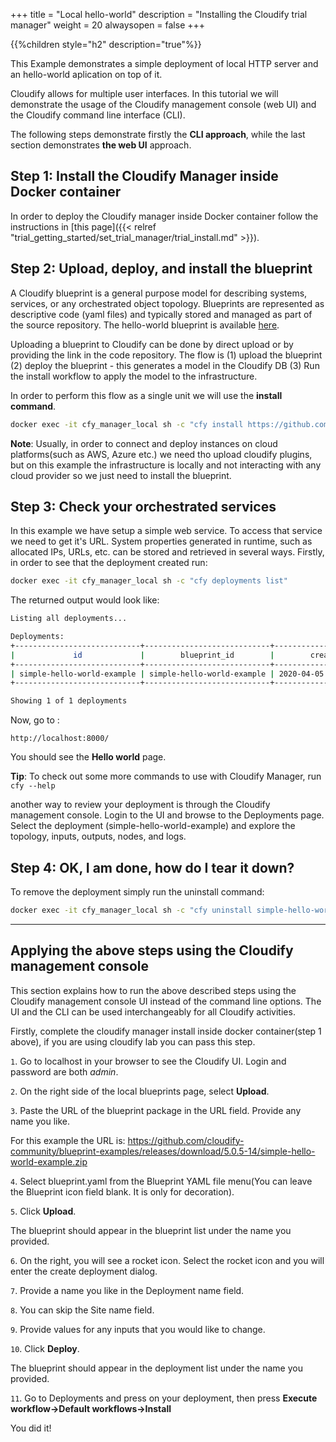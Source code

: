 +++
title = "Local hello-world"
description = "Installing the Cloudify trial manager"
weight = 20
alwaysopen = false
+++

{{%children style="h2" description="true"%}}


This Example demonstrates a simple deployment of local HTTP server and an hello-world aplication on top of it.

Cloudify allows for multiple user interfaces. In this tutorial we will demonstrate the usage of the Cloudify management console (web UI) and the Cloudify command line interface (CLI).

The following steps demonstrate firstly the **CLI approach**, while the last section demonstrates **the web UI** approach.


## Step 1: Install the Cloudify Manager inside Docker container

In order to deploy the Cloudify manager inside Docker container follow the instructions in [this page]({{< relref "trial_getting_started/set_trial_manager/trial_install.md" >}}).


## Step 2: Upload, deploy, and install the blueprint

A Cloudify blueprint is a general purpose model for describing systems, services, or any orchestrated object topology. Blueprints are represented as descriptive code (yaml files) and typically stored and managed as part of the source repository. The hello-world blueprint is available [here](https://github.com/cloudify-community/blueprint-examples/blob/master/simple-hello-world-example/blueprint.yaml).

Uploading a blueprint to Cloudify can be done by direct upload or by providing the link in the code repository. The flow is (1) upload the blueprint (2) deploy the blueprint - this generates a model in the Cloudify DB (3) Run the install workflow to apply the model to the infrastructure.

In order to perform this flow as a single unit we will use the **install command**.


```bash
docker exec -it cfy_manager_local sh -c "cfy install https://github.com/cloudify-community/blueprint-examples/releases/download/5.0.5-14/simple-hello-world-example.zip -n blueprint.yaml"
```

**Note**: Usually, in order to connect and deploy instances on cloud platforms(such as AWS, Azure etc.) we need tho upload cloudify plugins, but on this example the infrastructure is locally and not interacting with any cloud provider so we just need to install the blueprint.


## Step 3: Check your orchestrated services

In this example we  have setup a simple web service. To access that service we need to get it's URL.
System properties generated in runtime, such as allocated IPs, URLs, etc. can be stored and retrieved in several ways.
Firstly, in order to see that the deployment created run:
```bash
docker exec -it cfy_manager_local sh -c "cfy deployments list"
```

The returned output would look like:
``` bash
Listing all deployments...

Deployments:
+----------------------------+----------------------------+--------------------------+--------------------------+------------+----------------+------------+-----------+
|             id             |        blueprint_id        |        created_at        |        updated_at        | visibility |  tenant_name   | created_by | site_name |
+----------------------------+----------------------------+--------------------------+--------------------------+------------+----------------+------------+-----------+
| simple-hello-world-example | simple-hello-world-example | 2020-04-05 14:34:49.487  | 2020-04-05 14:34:49.487  |   tenant   | default_tenant |   admin    |           |
+----------------------------+----------------------------+--------------------------+--------------------------+------------+----------------+------------+-----------+

Showing 1 of 1 deployments

```

 Now, go to :
  ```buildoutcfg
http://localhost:8000/
```
You should see the **Hello world** page.

**Tip**: To check out some more commands to use with Cloudify Manager, run `cfy --help`

another way to review your deployment is through the Cloudify management console. Login to the UI and browse to the Deployments page. Select the deployment (simple-hello-world-example) and explore the topology, inputs, outputs, nodes, and logs.

## Step 4: OK, I am done, how do I tear it down?

To remove the deployment simply run the uninstall command:
```bash
docker exec -it cfy_manager_local sh -c "cfy uninstall simple-hello-world-example"
```

----


## Applying the above steps using the Cloudify management console
This section explains how to run the above described steps using the Cloudify management console UI instead of the command line options. The UI and the CLI can be used interchangeably for all Cloudify activities.

Firstly, complete the cloudify manager install inside docker container(step 1 above), if you are using cloudify lab you can pass this step.

`1`. Go to localhost in your browser to see the Cloudify UI. Login and password are both _admin_.

`2`. On the right side of the local blueprints page, select **Upload**.

`3`. Paste the URL of the blueprint package in the URL field. Provide any name you like.

For this example the URL is: https://github.com/cloudify-community/blueprint-examples/releases/download/5.0.5-14/simple-hello-world-example.zip

`4`. Select blueprint.yaml from the Blueprint YAML file menu(You can leave the Blueprint icon field blank. It is only for decoration).

`5`. Click **Upload**.

The blueprint should appear in the blueprint list under the name you provided.

`6`. On the right, you will see a rocket icon. Select the rocket icon and you will enter the create deployment dialog.

`7`. Provide a name you like in the Deployment name field.

`8`. You can skip the Site name field.

`9`. Provide values for any inputs that you would like to change.

`10`. Click **Deploy**.

The blueprint should appear in the deployment list under the name you provided.

`11`. Go to Deployments and press on your deployment, then press **Execute workflow->Default workflows->Install**

You did it!

